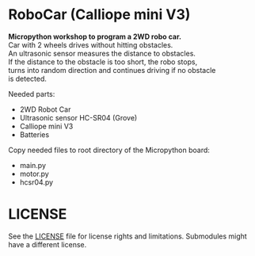 # RoboCar (Calliope mini V3)

**Micropython workshop to program a 2WD robo car.**  
Car with 2 wheels drives without hitting obstacles.  
An ultrasonic sensor measures the distance to obstacles.  
If the distance to the obstacle is too short, the robo stops,  
turns into random direction and continues driving if no obstacle  
is detected.

Needed parts:
- 2WD Robot Car
- Ultrasonic sensor HC-SR04 (Grove)
- Calliope mini V3
- Batteries

Copy needed files to root directory of the Micropython board:
- main.py
- motor.py
- hcsr04.py

# LICENSE
See the [LICENSE](../../../../LICENSE) file for license rights and limitations.
Submodules might have a different license.
